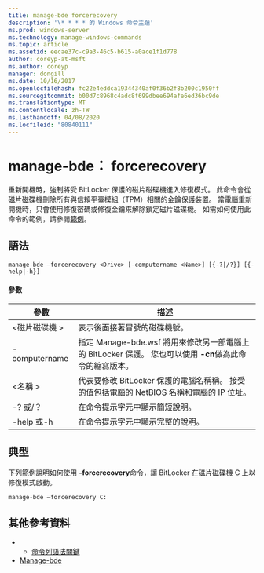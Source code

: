 ```yaml
---
title: manage-bde forcerecovery
description: '\* * * * 的 Windows 命令主題'
ms.prod: windows-server
ms.technology: manage-windows-commands
ms.topic: article
ms.assetid: eecae37c-c9a3-46c5-b615-a0ace1f1d778
author: coreyp-at-msft
ms.author: coreyp
manager: dongill
ms.date: 10/16/2017
ms.openlocfilehash: fc22e4eddca19344340af0f36b2f8b200c1950ff
ms.sourcegitcommit: b00d7c8968c4adc8f699dbee694afe6ed36bc9de
ms.translationtype: MT
ms.contentlocale: zh-TW
ms.lasthandoff: 04/08/2020
ms.locfileid: "80840111"
---
```

# <a name="manage-bde-forcerecovery"></a>manage-bde： forcerecovery



重新開機時，強制將受 BitLocker 保護的磁片磁碟機進入修復模式。 此命令會從磁片磁碟機刪除所有與信賴平臺模組（TPM）相關的金鑰保護裝置。 當電腦重新開機時，只會使用修復密碼或修復金鑰來解除鎖定磁片磁碟機。 如需如何使用此命令的範例，請參閱[範例](#BKMK_Examples)。

## <a name="syntax"></a>語法

```
manage-bde –forcerecovery <Drive> [-computername <Name>] [{-?|/?}] [{-help|-h}]
```

#### <a name="parameters"></a>參數

|參數|描述|
|---------|-----------|
|\<磁片磁碟機 >|表示後面接著冒號的磁碟機號。|
|-computername|指定 Manage-bde.wsf 將用來修改另一部電腦上的 BitLocker 保護。 您也可以使用 **-cn**做為此命令的縮寫版本。|
|\<名稱 >|代表要修改 BitLocker 保護的電腦名稱稱。 接受的值包括電腦的 NetBIOS 名稱和電腦的 IP 位址。|
|-? 或/？|在命令提示字元中顯示簡短說明。|
|-help 或-h|在命令提示字元中顯示完整的說明。|

## <a name="examples"></a><a name=BKMK_Examples></a>典型

下列範例說明如何使用 **-forcerecovery**命令，讓 BitLocker 在磁片磁碟機 C 上以修復模式啟動。
```
manage-bde –forcerecovery C:
```

## <a name="additional-references"></a>其他參考資料

-   - [命令列語法關鍵](command-line-syntax-key.md)
-   [Manage-bde](manage-bde.md)